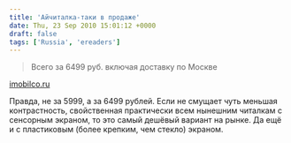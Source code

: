 ```yaml
---
title: 'Айчиталка-таки в продаже'
date: Thu, 23 Sep 2010 15:01:12 +0000
draft: false
tags: ['Russia', 'ereaders']
---
```


> Всего за 6499 руб. включая доставку по Москве

[imobilco.ru](http://www.imobilco.ru/books/e-ink/)

Правда, не за 5999, а за 6499 рублей. Если не смущает чуть меньшая контрастность, свойственная практически всем нынешним читалкам с сенсорным экраном, то это самый дешёвый вариант на рынке. Да ещё и с пластиковым (более крепким, чем стекло) экраном.